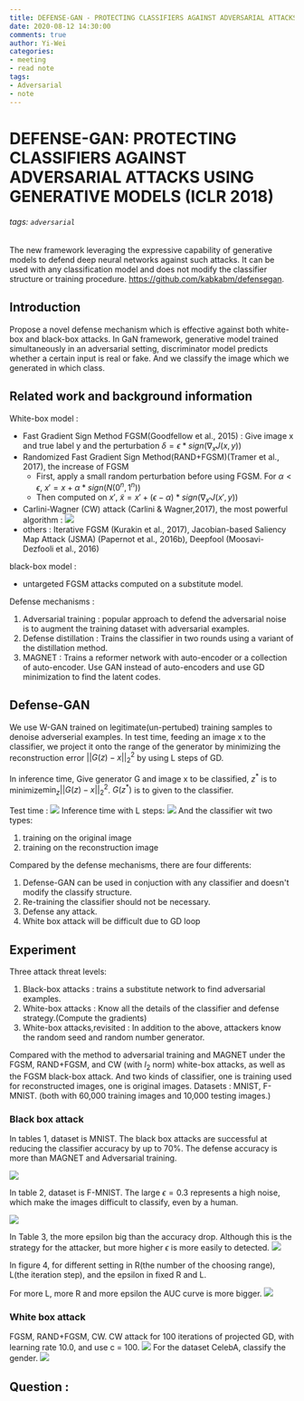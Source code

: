 ```yaml
---
title: DEFENSE-GAN - PROTECTING CLASSIFIERS AGAINST ADVERSARIAL ATTACKS USING GENERATIVE MODELS (ICLR 2018)
date: 2020-08-12 14:30:00
comments: true
author: Yi-Wei
categories:
- meeting
- read note
tags:
- Adversarial
- note
---
```


# DEFENSE-GAN: PROTECTING CLASSIFIERS AGAINST ADVERSARIAL ATTACKS USING GENERATIVE MODELS (ICLR 2018)
###### tags: `adversarial`
The new framework leveraging the expressive capability of generative models to defend deep neural networks against such attacks.
It can be used with any classification model and does not modify the classifier structure or training procedure.
https://github.com/kabkabm/defensegan.

## Introduction 
Propose a novel defense mechanism which is effective against both white-box and black-box attacks.
In GaN framework, generative model trained simultaneously in an adversarial setting, discriminator model predicts whether a certain input is real or fake. And we classify the image which we generated in which class.

## Related work and background information

White-box model :
- Fast Gradient Sign Method FGSM(Goodfellow et al., 2015) : Give image x and true label y and the perturbation $\delta = \epsilon*sign(\nabla_x J(x,y))$
- Randomized Fast Gradient Sign Method(RAND+FGSM)(Tramer et al., 2017), the increase of FGSM
    - First, apply a small random perturbation before using FGSM. For $\alpha < \epsilon$, $x' = x +\alpha*sign(N(0^n,1^n))$
    - Then computed on $x'$, $\tilde x=x'+(\epsilon-\alpha)*sign(\nabla_{x'}J(x',y))$
- Carlini-Wagner (CW) attack (Carlini & Wagner,2017), the most powerful algorithm : ![](https://i.imgur.com/STq5VQg.png)
- others : Iterative FGSM (Kurakin et al., 2017), Jacobian-based Saliency Map Attack (JSMA) (Papernot et al., 2016b), Deepfool (Moosavi-Dezfooli et al., 2016)

black-box model : 
- untargeted FGSM attacks computed on a substitute model.

Defense mechanisms : 
1. Adversarial training : popular approach to defend the adversarial noise is to augment the training dataset with adversarial examples. 
2. Defense distillation : Trains the classifier in two rounds using a variant of the distillation method.
3. MAGNET : Trains a reformer network with auto-encoder or a collection of auto-encoder. Use GAN instead of auto-encoders and use GD minimization to find the latent codes.

## Defense-GAN
We use W-GAN trained on legitimate(un-pertubed) training samples to denoise adverserial examples. 
In test time, feeding an image x to the classifier, we project it onto the range of the generator by minimizing the reconstruction error $||G(z)-x||^2_2$ by using L steps of GD.

In inference time, Give generator G and image x to be classified, $z^*$ is to minimize$\min_z||G(z)-x||^2_2$. $G(z^*)$ is to given to the classifier.


Test time : ![](https://i.imgur.com/37oa3MH.png)
Inference time with L steps: ![](https://i.imgur.com/y0yCKOV.png)
And the classifier wit two types:
1. training on the original image
2. training on the reconstruction image

Compared by the defense mechanisms, there are four differents:
1. Defense-GAN can be used in conjuction with any classifier and doesn't modify the classify structure.
2. Re-training the classifier should not be necessary.
3. Defense any attack.
4. White box attack will be difficult due to GD loop

## Experiment
Three attack threat levels:
1. Black-box attacks : trains a substitute network to find adversarial examples.
2. White-box attacks : Know all the details of the classifier and defense strategy.(Compute the gradients)
3. White-box attacks,revisited : In addition to the above, attackers know the random seed and random number generator.


Compared with the method to adversarial training and MAGNET under the FGSM, RAND+FGSM, and CW (with $l_2$ norm) white-box attacks, as well as the FGSM black-box attack.
And two kinds of classifier, one is training used for reconstructed images, one is original images.
Datasets : MNIST, F-MNIST. (both with 60,000 training images and 10,000 testing images.)
### Black box attack

In tables 1, dataset is MNIST. The black box attacks are successful at reducing the classifier accuracy by up to 70%. 
The defense accuracy is more than MAGNET and Adversarial training.

![](https://i.imgur.com/zmXTR9U.png)

In table 2, dataset is F-MNIST. The large $\epsilon = 0.3$ represents a high noise, which make the images difficult to classify, even by a human.

![](https://i.imgur.com/1ZgvZyi.png)

In Table 3, the more epsilon big than the accuracy drop.
Although this is the strategy for the attacker, but more higher $\epsilon$ is more easily to detected.
![](https://i.imgur.com/5LyGQi1.png)

In figure 4, for different setting in R(the number of the choosing range), L(the iteration step), and the epsilon in fixed R and L.

For more L, more R and more epsilon the AUC curve is more bigger.
![](https://i.imgur.com/Y2s4bNV.png)

### White box attack
FGSM, RAND+FGSM, CW.
CW attack for 100 iterations of projected GD, with learning rate 10.0, and
use c = 100.
![](https://i.imgur.com/BWjmSZO.png)
For the dataset CelebA, classify the gender.
![](https://i.imgur.com/VEnYh7t.png)






## Question : 
